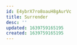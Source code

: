 ```yaml
---
id: E4ybrX7ro8oauH8gAurVc
title: Surrender
desc: ''
updated: 1639759165195
created: 1639759165195
---
```


